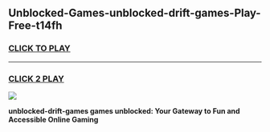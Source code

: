 
## Unblocked-Games-unblocked-drift-games-Play-Free-t14fh
<h3>
<a href="https://premium76.site?title=unblocked-drift-games&ref=10A">CLICK TO PLAY</a></h3>
<hr>

<h3>
<a href="https://premium76.site?title=unblocked-drift-games&ref=10A">CLICK 2 PLAY</a>
  
</h3>

<a href="https://premium76.site?title=unblocked-drift-games&ref=10A"><img src="https://clearcache.store/games.png"></a>


**unblocked-drift-games games unblocked: Your Gateway to Fun and Accessible Online Gaming**
